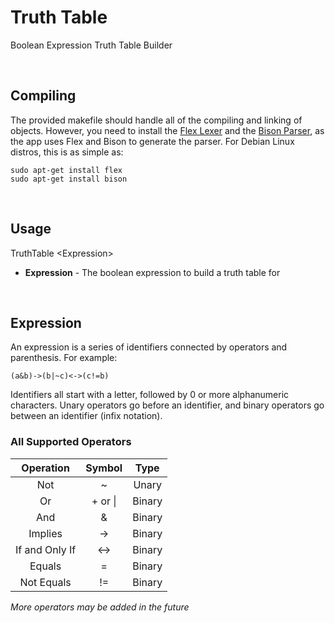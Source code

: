 # Truth Table
Boolean Expression Truth Table Builder

<br>

## Compiling
The provided makefile should handle all of the compiling and linking of objects.
However, you need to install the [Flex Lexer](https://www.gnu.org/software/flex/)
and the [Bison Parser](https://www.gnu.org/software/bison/), as the app uses Flex
and Bison to generate the parser. For Debian Linux distros, this is as simple as:
```
sudo apt-get install flex
sudo apt-get install bison
```

<br/>

## Usage
TruthTable \<Expression\>
* __Expression__ - The boolean expression to build a truth table for

<br/>

## Expression
An expression is a series of identifiers connected by operators and parenthesis. For example:
```
(a&b)->(b|~c)<->(c!=b)
```
Identifiers all start with a letter, followed by 0 or more alphanumeric characters. Unary
operators go before an identifier, and binary operators go between an identifier (infix notation).

### All Supported Operators

| Operation | Symbol |  Type  |
|:---------:|:------:|:------:|
| Not       | ~      | Unary  |
| Or        | + or \|| Binary |
| And       | \&     | Binary |
| Implies   | -\>    | Binary |
| If and Only If | \<-\> | Binary |
| Equals    | =      | Binary |
| Not Equals| !=     | Binary | 

_More operators may be added in the future_
